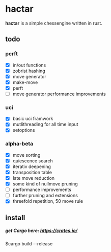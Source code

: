 # hactar
__hactar__ is a simple chessengine written in rust.

## todo
### perft
- [x] in/out functions
- [x] zobrist hashing
- [x] move generator
- [x] make-move
- [x] perft
- [ ] move generator performance improvements

### uci
- [x] basic uci framwork
- [x] mutlithreading for all time input
- [x] setoptions

### alpha-beta
- [x] move sorting
- [x] quiescence search
- [x] iterativ deepening
- [x] transposition table
- [x] late move reduction
- [x] some kind of nullmove pruning
- [ ] performance improvements
- [ ] further pruning and extensions
- [x] threefold repetition, 50 move rule

## install
##### get Cargo here: https://crates.io/
$cargo build --release

